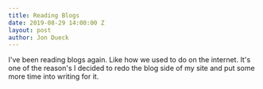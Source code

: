 ```yaml
---
title: Reading Blogs
date: 2019-08-29 14:00:00 Z
layout: post
author: Jon Dueck
---
```


I've been reading blogs again. Like how we used to do on the internet. It's one of the reason's I decided to redo the blog side of my site and put some more time into writing for it.
